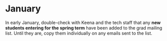 # January

In early January, double-check with Keena and the tech staff that any **new
students entering for the spring term** have been added to the grad mailing
list.  Until they are, copy them individually on any emails sent to the list.

